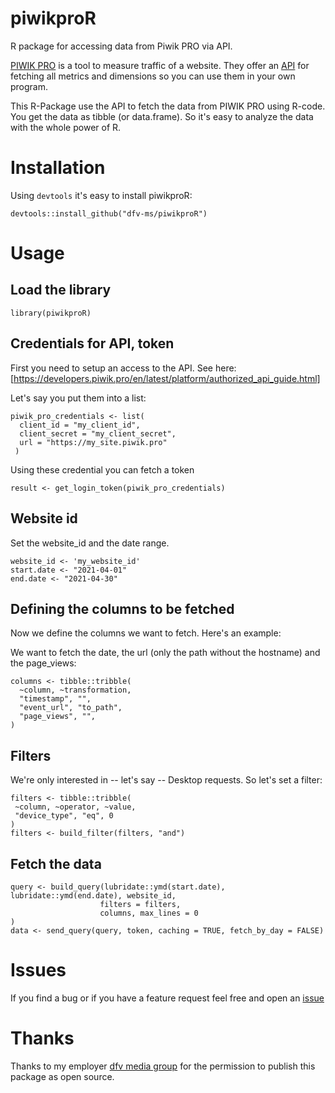 # piwikproR
R package for accessing data from Piwik PRO via API.

[PIWIK PRO](https://www.piwik.pro) is a tool to measure traffic of a website. They offer an [API](https://developers.piwik.pro/en/latest/custom_reports/http_api/http_api.html) for fetching all metrics and dimensions so you can use them in your own program.

This R-Package use the API to fetch the data from PIWIK PRO using R-code. You get the data as tibble (or data.frame). So it's easy to analyze the data with the whole power of R.

# Installation

Using `devtools` it's easy to install piwikproR:
```
devtools::install_github("dfv-ms/piwikproR")
```

# Usage

## Load the library
```
library(piwikproR)
```

## Credentials for API, token
First you need to setup an access to the API. See here: [https://developers.piwik.pro/en/latest/platform/authorized_api_guide.html]

Let's say you put them into a list:

```
piwik_pro_credentials <- list(
  client_id = "my_client_id",
  client_secret = "my_client_secret",
  url = "https://my_site.piwik.pro"
 )
 ```
 
 Using these credential you can fetch a token
 ```
 result <- get_login_token(piwik_pro_credentials)
 ```
 
 ## Website id
 Set the website_id and the date range.
 
 ```
 website_id <- 'my_website_id'
start.date <- "2021-04-01"
end.date <- "2021-04-30"
```

## Defining the columns to be fetched
Now we define the columns we want to fetch. Here's an example:

We want to fetch the date, the url (only the path without the hostname) and the page_views:
```
columns <- tibble::tribble(
  ~column, ~transformation,
  "timestamp", "",
  "event_url", "to_path",
  "page_views", "",
)
```

 ## Filters
 We're only interested in -- let's say -- Desktop requests. So let's set a filter:
 
 ```
 filters <- tibble::tribble(
  ~column, ~operator, ~value,
  "device_type", "eq", 0
)
filters <- build_filter(filters, "and")
 ```
 
 ## Fetch the data
 
 ```
 query <- build_query(lubridate::ymd(start.date), lubridate::ymd(end.date), website_id,
                     filters = filters,
                     columns, max_lines = 0
)
data <- send_query(query, token, caching = TRUE, fetch_by_day = FALSE)
```

# Issues
If you find a bug or if you have a feature request feel free and open an [issue](https://github.com/dfv-ms/piwikproR/issues)

# Thanks

Thanks to my employer [dfv media group](https://english.dfv.de) for the permission to publish this package as open source.
